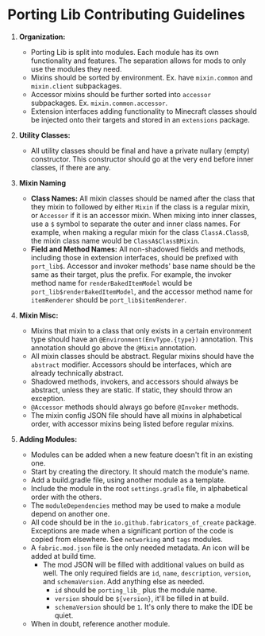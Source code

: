 # Porting Lib Contributing Guidelines

1. **Organization:**
    - Porting Lib is split into modules. Each module has its own functionality and features. The separation allows for
    mods to only use the modules they need.
    - Mixins should be sorted by environment. Ex. have `mixin.common` and `mixin.client` subpackages.
    - Accessor mixins should be further sorted into `accessor` subpackages. Ex. `mixin.common.accessor`.
    - Extension interfaces adding functionality to Minecraft classes should be injected onto their targets and stored
    in an `extensions` package.

2. **Utility Classes:**
    - All utility classes should be final and have a private nullary (empty) constructor. This constructor should go
   at the very end before inner classes, if there are any.

3. **Mixin Naming**
    - **Class Names:**
   All mixin classes should be named after the class that they mixin to followed by either `Mixin` if the class is
   a regular mixin, or `Accessor` if it is an accessor mixin. When mixing into inner classes, use a `$` symbol to
   separate the outer and inner class names. For example, when making a regular mixin for the class `ClassA.ClassB`,
   the mixin class name would be `ClassA$ClassBMixin`.
    - **Field and Method Names:**
       All non-shadowed fields and methods, including those in extension interfaces, should be prefixed with
   `port_lib$`. Accessor and invoker methods' base name should be the same as their target, plus the prefix. For
   example, the invoker method name for `renderBakedItemModel` would be `port_lib$renderBakedItemModel`, and the
   accessor method name for `itemRenderer` should be `port_lib$itemRenderer`.

4. **Mixin Misc:**
    - Mixins that mixin to a class that only exists in a certain environment type should have an
   `@Environment(EnvType.{type})` annotation. This annotation should go above the `@Mixin` annotation.
    - All mixin classes should be abstract. Regular mixins should have the `abstract` modifier. Accessors should be
   interfaces, which are already technically abstract.
    - Shadowed methods, invokers, and accessors should always be abstract, unless they are static. If static, they
   should throw an exception.
    - `@Accessor` methods should always go before `@Invoker` methods.
    - The mixin config JSON file should have all mixins in alphabetical order, with accessor mixins being listed before
   regular mixins.

5. **Adding Modules:**
    - Modules can be added when a new feature doesn't fit in an existing one.
    - Start by creating the directory. It should match the module's name.
    - Add a build.gradle file, using another module as a template.
    - Include the module in the root `settings.gradle` file, in alphabetical order with the others.
    - The `moduleDependencies` method may be used to make a module depend on another one.
    - All code should be in the `io.github.fabricators_of_create` package. Exceptions are made when a significant
   portion of the code is copied from elsewhere. See `networking` and `tags` modules.
    - A `fabric.mod.json` file is the only needed metadata. An icon will be added at build time.
      - The mod JSON will be filled with additional values on build as well. The only required fields are
      `id`, `name`, `description`, `version`, and `schemaVersion`. Add anything else as needed.
        - `id` should be `porting_lib_` plus the module name.
        - `version` should be `${version}`, it'll be filled in at build.
        - `schemaVersion` should be `1`. It's only there to make the IDE be quiet.
    - When in doubt, reference another module.
